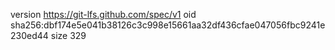 version https://git-lfs.github.com/spec/v1
oid sha256:dbf174e5e041b38126c3c998e15661aa32df436cfae047056fbc9241e230ed44
size 329
